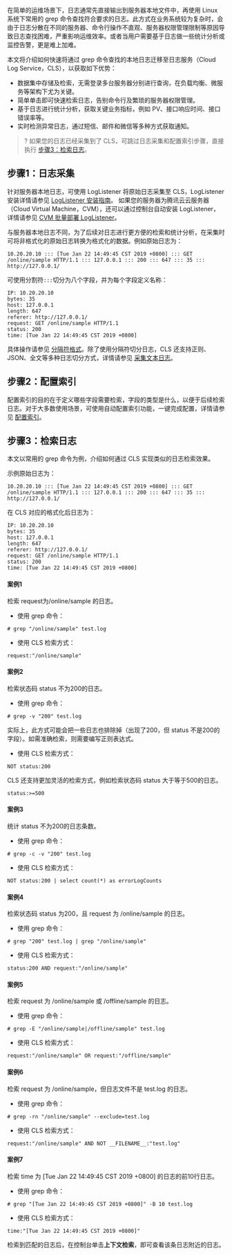在简单的运维场景下，日志通常先直接输出到服务器本地文件中，再使用 Linux 系统下常用的 grep 命令查找符合要求的日志。此方式在业务系统较为复杂时，会由于日志分散在不同的服务器、命令行操作不直观、服务器权限管理限制等原因导致日志查找困难，严重影响运维效率。或者当用户需要基于日志做一些统计分析或监控告警，更是难上加难。

本文将介绍如何快速将通过 grep 命令查找的本地日志迁移至日志服务（Cloud Log Service，CLS），以获取如下优势：

- 数据集中存储及检索，无需登录多台服务器分别进行查询，在负载均衡、微服务等架构下尤为关键。
- 简单单击即可快速检索日志，告别命令行及繁琐的服务器权限管理。
- 基于日志进行统计分析，获取关键业务指标，例如 PV、接口响应时间、接口错误率等。
- 实时检测异常日志，通过短信、邮件和微信等多种方式获取通知。

>? 如果您的日志已经采集到了 CLS，可跳过日志采集和配置索引步骤，直接执行 [步骤3：检索日志](#RetrievalLog)。
>

## 步骤1：日志采集

针对服务器本地日志，可使用 LogListener 将原始日志采集至 CLS，LogListener 安装详情请参见 [LogListener 安装指南](https://intl.cloud.tencent.com/document/product/614/17414)。
如果您的服务器为腾讯云云服务器（Cloud Virtual Machine，CVM），还可以通过控制台自动安装 LogListener，详情请参见 [CVM 批量部署 LogListener](https://intl.cloud.tencent.com/document/product/614/42133)。

与服务器本地日志不同，为了后续对日志进行更方便的检索和统计分析，在采集时可将非格式化的原始日志转换为格式化的数据。例如原始日志为：
```
10.20.20.10 ::: [Tue Jan 22 14:49:45 CST 2019 +0800] ::: GET /online/sample HTTP/1.1 ::: 127.0.0.1 ::: 200 ::: 647 ::: 35 ::: http://127.0.0.1/
```
可使用分割符`:::`切分为八个字段，并为每个字段定义名称：
```
IP: 10.20.20.10
bytes: 35
host: 127.0.0.1
length: 647
referer: http://127.0.0.1/
request: GET /online/sample HTTP/1.1
status: 200
time: [Tue Jan 22 14:49:45 CST 2019 +0800]
```
具体操作请参见 [分隔符格式](https://intl.cloud.tencent.com/document/product/614/32285)。除了使用分隔符切分日志，CLS 还支持正则、JSON、全文等多种日志切分方式，详情请参见 [采集文本日志](https://intl.cloud.tencent.com/document/product/614/32282)。

## 步骤2：配置索引

配置索引的目的在于定义哪些字段需要检索，字段的类型是什么，以便于后续检索日志。对于大多数使用场景，可使用自动配置索引功能，一键完成配置，详情请参见 [配置索引](https://intl.cloud.tencent.com/document/product/614/39594)。


<span id="RetrievalLog"></span>
## 步骤3：检索日志

本文以常用的 grep 命令为例，介绍如何通过 CLS 实现类似的日志检索效果。

示例原始日志为：
```
10.20.20.10 ::: [Tue Jan 22 14:49:45 CST 2019 +0800] ::: GET /online/sample HTTP/1.1 ::: 127.0.0.1 ::: 200 ::: 647 ::: 35 ::: http://127.0.0.1/
```

在 CLS 对应的格式化后日志为：
```
IP: 10.20.20.10
bytes: 35
host: 127.0.0.1
length: 647
referer: http://127.0.0.1/
request: GET /online/sample HTTP/1.1
status: 200
time: [Tue Jan 22 14:49:45 CST 2019 +0800]
```

#### 案例1

检索 request为/online/sample 的日志。
- 使用 grep 命令：
```
# grep "/online/sample" test.log
```
- 使用 CLS 检索方式：
```
request:"/online/sample"
```


#### 案例2

检索状态码 status 不为200的日志。
- 使用 grep 命令：
```
# grep -v "200" test.log
```
实际上，此方式可能会把一些日志也排除掉（出现了200，但 status 不是200的字段）。如需准确检索，则需要编写正则表达式。
- 使用 CLS 检索方式：
```
NOT status:200
```
CLS 还支持更加灵活的检索方式，例如检索状态码 status 大于等于500的日志。
```
status:>=500
```


#### 案例3

统计 status 不为200的日志条数。
- 使用 grep 命令：
```
# grep -c -v "200" test.log
```
- 使用 CLS 检索方式：
```
NOT status:200 | select count(*) as errorLogCounts
```


#### 案例4

检索状态码 status 为200，且 request 为 /online/sample 的日志。
- 使用 grep 命令：
```
# grep "200" test.log | grep "/online/sample"
```
- 使用 CLS 检索方式：
```
status:200 AND request:"/online/sample"
```

#### 案例5

检索 request 为 /online/sample 或 /offline/sample 的日志。
- 使用 grep 命令：
```
# grep -E "/online/sample|/offline/sample" test.log
```
- 使用 CLS 检索方式：
```
request:"/online/sample" OR request:"/offline/sample"
```

#### 案例6

检索 request 为 /online/sample，但日志文件不是 test.log 的日志。
- 使用 grep 命令：
```
# grep -rn "/online/sample" --exclude=test.log
```
- 使用 CLS 检索方式：
```
request:"/online/sample" AND NOT __FILENAME__:"test.log"
```

#### 案例7

检索 time 为 [Tue Jan 22 14:49:45 CST 2019 +0800] 的日志的前10行日志。
- 使用 grep 命令：
```
# grep "[Tue Jan 22 14:49:45 CST 2019 +0800]" -B 10 test.log
```
- 使用 CLS 检索方式：
```
time:"[Tue Jan 22 14:49:45 CST 2019 +0800]"
```
检索到匹配的日志后，在控制台单击**上下文检索**，即可查看该条日志附近的日志。



